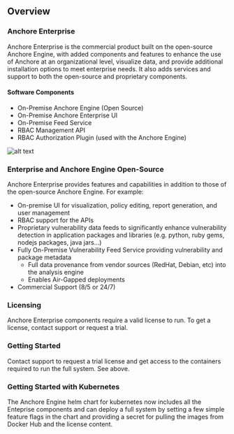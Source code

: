 ## Overview

### Anchore Enterprise

Anchore Enterprise is the commercial product built on the open-source Anchore Engine, with added components and features to enhance the use of Anchore at an organizational level, visualize data, and provide additional installation options to meet enterprise needs. It also adds services and support to both the open-source and proprietary components.

#### Software Components

- On-Premise Anchore Engine (Open Source)
- On-Premise Anchore Enterprise UI
- On-Premise Feed Service
- RBAC Management API
- RBAC Authorization Plugin (used with the Anchore Engine)

![alt text]()

### Enterprise and Anchore Engine Open-Source

Anchore Enterprise provides features and capabilities in addition to those of the open-source Anchore Engine. For example:

- On-premise UI for visualization, policy editing, report generation, and user management
- RBAC support for the APIs
- Proprietary vulnerability data feeds to significantly enhance vulnerability detection in application packages and libraries (e.g. python, ruby gems, nodejs packages, java jars...)
- Fully On-Premise Vulnerability Feed Service providing vulnerability and package metadata
    - Full data provenance from vendor sources (RedHat, Debian, etc) into the analysis engine
    - Enables Air-Gapped deployments
- Commercial Support (8/5 or 24/7)


### Licensing

Anchore Enterprise components require a valid license to run. To get a license, contact support or request a trial.

### Getting Started

Contact support to request a trial license and get access to the containers required to run the full system. See above.

### Getting Started with Kubernetes

The Anchore Engine helm chart for kubernetes now includes all the Enteprise components and can deploy a full system by setting a few simple feature flags in the chart and providing a secret for pulling the images from Docker Hub and the license content.


